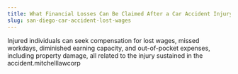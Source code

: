 ```yaml
---
title: What Financial Losses Can Be Claimed After a Car Accident Injury?
slug: san-diego-car-accident-lost-wages
---
```


Injured individuals can seek compensation for lost wages, missed workdays, diminished earning capacity, and out-of-pocket expenses, including property damage, all related to the injury sustained in the accident.mitchelllawcorp